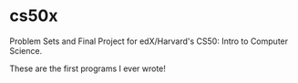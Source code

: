 cs50x
=====

Problem Sets and Final Project for edX/Harvard's CS50: Intro to Computer Science.

These are the first programs I ever wrote!
